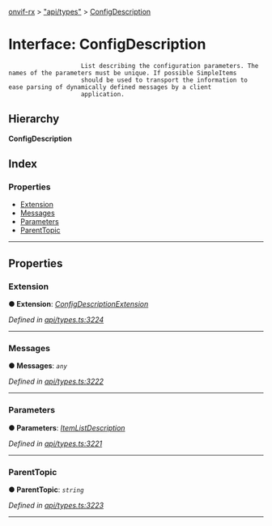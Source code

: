 [onvif-rx](../README.md) > ["api/types"](../modules/_api_types_.md) > [ConfigDescription](../interfaces/_api_types_.configdescription.md)

# Interface: ConfigDescription

```
                    List describing the configuration parameters. The names of the parameters must be unique. If possible SimpleItems
                    should be used to transport the information to ease parsing of dynamically defined messages by a client
                    application.
```

## Hierarchy

**ConfigDescription**

## Index

### Properties

* [Extension](_api_types_.configdescription.md#extension)
* [Messages](_api_types_.configdescription.md#messages)
* [Parameters](_api_types_.configdescription.md#parameters)
* [ParentTopic](_api_types_.configdescription.md#parenttopic)

---

## Properties

<a id="extension"></a>

###  Extension

**● Extension**: *[ConfigDescriptionExtension](_api_types_.configdescriptionextension.md)*

*Defined in [api/types.ts:3224](https://github.com/patrickmichalina/onvif-rx/blob/d62cee9/src/api/types.ts#L3224)*

___
<a id="messages"></a>

###  Messages

**● Messages**: *`any`*

*Defined in [api/types.ts:3222](https://github.com/patrickmichalina/onvif-rx/blob/d62cee9/src/api/types.ts#L3222)*

___
<a id="parameters"></a>

###  Parameters

**● Parameters**: *[ItemListDescription](_api_types_.itemlistdescription.md)*

*Defined in [api/types.ts:3221](https://github.com/patrickmichalina/onvif-rx/blob/d62cee9/src/api/types.ts#L3221)*

___
<a id="parenttopic"></a>

###  ParentTopic

**● ParentTopic**: *`string`*

*Defined in [api/types.ts:3223](https://github.com/patrickmichalina/onvif-rx/blob/d62cee9/src/api/types.ts#L3223)*

___

